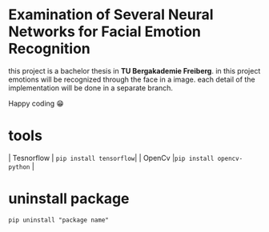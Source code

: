 # Examination of Several Neural Networks for Facial Emotion Recognition
this project is a bachelor thesis in  **TU Bergakademie Freiberg**. in this project emotions will be recognized through the face in a image.
each detail of the implementation will be done in a separate branch.

Happy coding :grin:

# tools
| Tesnorflow | ``` pip install tensorflow ```| 
| OpenCv |``` pip install opencv-python ``` |

# uninstall package

```
pip uninstall "package name"

```

